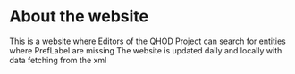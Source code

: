 # About the website
This is a website where Editors of the QHOD Project can search for entities where PrefLabel are missing
The website is updated daily and locally with data fetching from the xml
